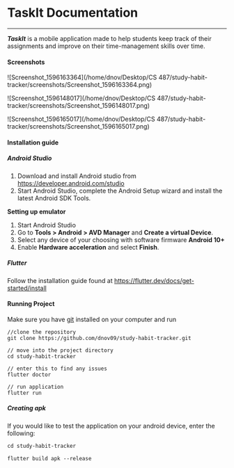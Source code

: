 # TaskIt Documentation

------

***TaskIt*** is a mobile application made to help students keep track of their assignments and improve on their time-management skills over time.

#### Screenshots

![Screenshot_1596163364](/home/dnov/Desktop/CS 487/study-habit-tracker/screenshots/Screenshot_1596163364.png)

![Screenshot_1596148017](/home/dnov/Desktop/CS 487/study-habit-tracker/screenshots/Screenshot_1596148017.png)

![Screenshot_1596165017](/home/dnov/Desktop/CS 487/study-habit-tracker/screenshots/Screenshot_1596165017.png)

#### Installation guide

##### Android Studio

1. Download and install Android studio from <https://developer.android.com/studio>
2. Start Android Studio, complete the Android Setup wizard and install the latest Android SDK Tools.

**Setting up emulator**

1. Start Android Studio
2. Go to **Tools > Android > AVD Manager** and **Create a virtual Device**.
3. Select any device of your choosing with software firmware **Android 10+**
4. Enable **Hardware acceleration** and select **Finish**.

##### Flutter

Follow the installation guide found at <https://flutter.dev/docs/get-started/install>

#### Running Project

Make sure you have [git](https://git-scm.com/) installed on your computer and run


```
//clone the repository
git clone https://github.com/dnov09/study-habit-tracker.git

// move into the project directory
cd study-habit-tracker

// enter this to find any issues
flutter doctor

// run application
flutter run
```

##### Creating apk

If you would like to test the application on your android device, enter the following:

```txt
cd study-habit-tracker

flutter build apk --release
```